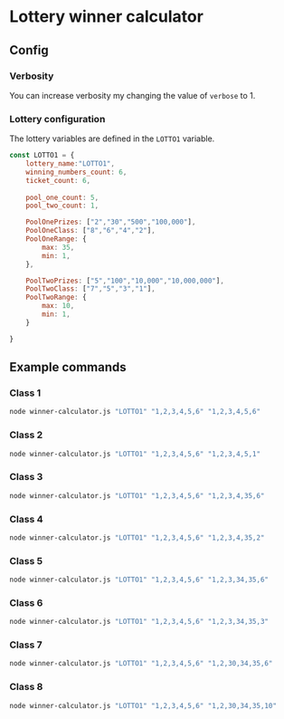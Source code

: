# Lottery winner calculator
## Config
### Verbosity
You can increase verbosity my changing the value of `verbose` to 1.
### Lottery configuration
The lottery variables are defined in the `LOTTO1` variable.
```javascript
const LOTTO1 = {
    lottery_name:"LOTTO1",
    winning_numbers_count: 6,
    ticket_count: 6,
    
    pool_one_count: 5,
    pool_two_count: 1,

    PoolOnePrizes: ["2","30","500","100,000"],
    PoolOneClass: ["8","6","4","2"],
    PoolOneRange: {
        max: 35,
        min: 1,
    },

    PoolTwoPrizes: ["5","100","10,000","10,000,000"],
    PoolTwoClass: ["7","5","3","1"],
    PoolTwoRange: {
        max: 10,
        min: 1,
    }

}
```
## Example commands
### Class 1

```bash
node winner-calculator.js "LOTTO1" "1,2,3,4,5,6" "1,2,3,4,5,6"
```
### Class 2

```bash
node winner-calculator.js "LOTTO1" "1,2,3,4,5,6" "1,2,3,4,5,1"
```

### Class 3

```bash
node winner-calculator.js "LOTTO1" "1,2,3,4,5,6" "1,2,3,4,35,6"
```

### Class 4

```bash
node winner-calculator.js "LOTTO1" "1,2,3,4,5,6" "1,2,3,4,35,2"
```

### Class 5

```bash
node winner-calculator.js "LOTTO1" "1,2,3,4,5,6" "1,2,3,34,35,6"
```

### Class 6

```bash
node winner-calculator.js "LOTTO1" "1,2,3,4,5,6" "1,2,3,34,35,3"
```


### Class 7

```bash
node winner-calculator.js "LOTTO1" "1,2,3,4,5,6" "1,2,30,34,35,6"
```

### Class 8

```bash
node winner-calculator.js "LOTTO1" "1,2,3,4,5,6" "1,2,30,34,35,10"
```

